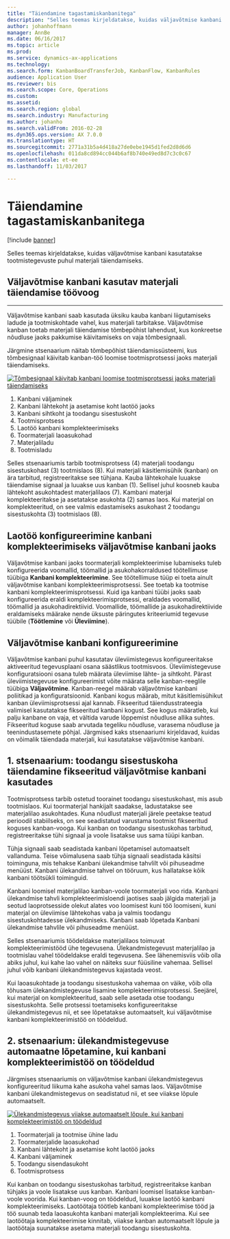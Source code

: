 ```yaml
---
title: "Täiendamine tagastamiskanbanitega"
description: "Selles teemas kirjeldatakse, kuidas väljavõtmise kanbani kasutatakse tootmistegevuste puhul materjali täiendamiseks."
author: johanhoffmann
manager: AnnBe
ms.date: 06/16/2017
ms.topic: article
ms.prod: 
ms.service: dynamics-ax-applications
ms.technology: 
ms.search.form: KanbanBoardTransferJob, KanbanFlow, KanbanRules
audience: Application User
ms.reviewer: bis
ms.search.scope: Core, Operations
ms.custom: 
ms.assetid: 
ms.search.region: global
ms.search.industry: Manufacturing
ms.author: johanho
ms.search.validFrom: 2016-02-28
ms.dyn365.ops.version: AX 7.0.0
ms.translationtype: HT
ms.sourcegitcommit: 2771a31b5a4d418a27de0ebe1945d1fed2d8d6d6
ms.openlocfilehash: 011da8cd894cc044b6af8b740e49ed8d7c3c0c67
ms.contentlocale: et-ee
ms.lasthandoff: 11/03/2017

---
```


# <a name="replenishment-with-withdrawal-kanbans"></a>Täiendamine tagastamiskanbanitega

[!include [banner](../includes/banner.md)]

Selles teemas kirjeldatakse, kuidas väljavõtmise kanbani kasutatakse tootmistegevuste puhul materjali täiendamiseks.

## <a name="workflow-for-material-replenishment-that-uses-the-withdrawal-kanban"></a>Väljavõtmise kanbani kasutav materjali täiendamise töövoog
-------------------------------------------------------------------

Väljavõtmise kanbani saab kasutada üksiku kauba kanbani liigutamiseks ladude ja tootmiskohtade vahel, kus materjali tarbitakse. Väljavõtmise kanban toetab materjali täiendamise tõmbepõhist lahendust, kus konkreetse nõudluse jaoks pakkumise käivitamiseks on vaja tõmbesignaali. 

Järgmine stsenaarium näitab tõmbepõhist täiendamissüsteemi, kus tõmbesignaal käivitab kanban-töö loomise tootmisprotsessi jaoks materjali täiendamiseks. 

[![Tõmbesignaal käivitab kanbani loomise tootmisprotsessi jaoks materjali täiendamiseks](./media/material-replenishment-with-withdrawal-kanban.png)](./media/material-replenishment-with-withdrawal-kanban.png)

1.  Kanbani väljaminek
2.  Kanbani lähtekoht ja asetamise koht laotöö jaoks
3.  Kanbani sihtkoht ja toodangu sisestuskoht
4.  Tootmisprotsess
5.  Laotöö kanbani komplekteerimiseks
6.  Toormaterjali laoasukohad
7.  Materjaliladu
8.  Tootmisladu

Selles stsenaariumis tarbib tootmisprotsess (4) materjali toodangu sisestuskohast (3) tootmislaos (8). Kui materjali käsitlemisühik (kanban) on ära tarbitud, registreeritakse see tühjana. Kauba lähtekohale luuakse täiendamise signaal ja luuakse uus kanban (1). Sellisel juhul koosneb kauba lähtekoht asukohtadest materjalilaos (7). Kambani materjal komplekteeritakse ja asetatakse asukohta (2) samas laos. Kui materjal on komplekteeritud, on see valmis edastamiseks asukohast 2 toodangu sisestuskohta (3) tootmislaos (8).

## <a name="configure-warehouse-work-for-kanban-picking-for-the-withdrawal-kanban"></a>Laotöö konfigureerimine kanbani komplekteerimiseks väljavõtmise kanbani jaoks

Väljavõtmise kanbani jaoks toormaterjali komplekteerimise lubamiseks tuleb konfigureerida voomallid, töömallid ja asukohakorraldused töötellimuse tüübiga **Kanbani komplekteerimine**. See töötellimuse tüüp ei toeta ainult väljavõtmise kanbani komplekteerimisprotsessi. See toetab ka tootmise kanbani komplekteerimisprotsessi. Kuid iga kanbani tüübi jaoks saab konfigureerida eraldi komplekteerimisprotsessi, eraldades voomallid, töömallid ja asukohadirektiivid. Voomallide, töömallide ja asukohadirektiivide eraldamiseks määrake nende üksuste päringutes kriteeriumid tegevuse tüübile (**Töötlemine** või **Üleviimine**).

## <a name="configure-the-withdrawal-kanban"></a>Väljavõtmise kanbani konfigureerimine

Väljavõtmise kanbani puhul kasutatav üleviimistegevus konfigureeritakse aktiveeritud tegevusplaani osana säästlikus tootmisvoos. Üleviimistegevuse konfiguratsiooni osana tuleb määrata üleviimise lähte- ja sihtkoht. Pärast üleviimistegevuse konfigureerimist võite määrata selle kanban-reeglile tüübiga **Väljavõtmine**. Kanban-reegel määrab väljavõtmise kanbani poliitikad ja konfiguratsioonid. Kanbani kogus määrab, mitut käsitlemisühikut kanban üleviimisprotsessi ajal kannab. Fikseeritud täiendusstrateegia valimisel kasutatakse fikseeritud kanbani kogust. See kogus määratleb, kui palju kanbane on vaja, et vältida varude lõppemist nõudluse allika suhtes. Fikseeritud koguse saab arvutada tegeliku nõudluse, varasema nõudluse ja teenindustasemete põhjal. Järgmised kaks stsenaariumi kirjeldavad, kuidas on võimalik täiendada materjali, kui kasutatakse väljavõtmise kanbani.

## <a name="scenario-1-replenish-a-production-input-location-by-using-a-fixed-withdrawal-kanban"></a>1. stsenaarium: toodangu sisestuskoha täiendamine fikseeritud väljavõtmise kanbani kasutades

Tootmisprotsess tarbib ostetud toorainet toodangu sisestuskohast, mis asub tootmislaos. Kui toormaterjal hankijalt saadakse, ladustatakse see materjalilao asukohtades. Kuna nõudlust materjali järele peetakse teatud perioodil stabiilseks, on see seadistatud varustama tootmist fikseeritud koguses kanban-vooga. Kui kanban on toodangu sisestuskohas tarbitud, registreeritakse tühi signaal ja voole lisatakse uus sama tüüpi kanban. 

Tühja signaali saab seadistada kanbani lõpetamisel automaatselt vallanduma. Teise võimalusena saab tühja signaali seadistada käsitsi toiminguna, mis tehakse Kanbani ülekandmise tahvlilt või pihuseadme menüüst. Kanbani ülekandmise tahvel on tööruum, kus hallatakse kõik kanbani töötsükli toiminguid. 

Kanbani loomisel materjalilao kanban-voole toormaterjali voo rida. Kanbani ülekandmise tahvli komplekteerimisloendi jaotises saab jälgida materjali ja seotud laoprotsesside olekut alates voo loomisest kuni töö loomiseni, kuni materjal on üleviimise lähtekohas vaba ja valmis toodangu sisestuskohtadesse ülekandmiseks. Kanbani saab lõpetada Kanbani ülekandmise tahvlile või pihuseadme menüüst. 

Selles stsenaariumis töödeldakse materjalilaos toimuvat komplekteerimistööd ühe tegevusena. Ülekandmistegevust materjalilao ja tootmislau vahel töödeldakse eraldi tegevusena. See lähenemisviis võib olla abiks juhul, kui kahe lao vahel on näiteks suur füüsiline vahemaa. Sellisel juhul võib kanbani ülekandmistegevus kajastada veost. 

Kui laoasukohtade ja toodangu sisestuskoha vahemaa on väike, võib olla tõhusam ülekandmistegevuse lisamine komplekteerimisprotsessi. Seejärel, kui materjal on komplekteeritud, saab selle asetada otse toodangu sisestuskohta. Selle protsessi toetamiseks konfigureeritakse ülekandmistegevus nii, et see lõpetatakse automaatselt, kui väljavõtmise kanbani komplekteerimistöö on töödeldud.

## <a name="scenario-2-automatically-complete-the-transfer-activity-when-kanban-picking-work-is-processed"></a>2. stsenaarium: ülekandmistegevuse automaatne lõpetamine, kui kanbani komplekteerimistöö on töödeldud

Järgmises stsenaariumis on väljavõtmise kanbani ülekandmistegevus konfigureeritud liikuma kahe asukoha vahel samas laos. Väljavõtmise kanbani ülekandmistegevus on seadistatud nii, et see viiakse lõpule automaatselt. 

[![Ülekandmistegevus viiakse automaatselt lõpule, kui kanbani komplekteerimistöö on töödeldud](./media/transfer-activities-when-processing-kanban-picking.png)](./media/transfer-activities-when-processing-kanban-picking.png)

1.  Toormaterjali ja tootmise ühine ladu
2.  Toormaterjalide laoasukohad
3.  Kanbani lähtekoht ja asetamise koht laotöö jaoks
4.  Kanbani väljaminek
5.  Toodangu sisendasukoht
6.  Tootmisprotsess

Kui kanban on toodangu sisestuskohas tarbitud, registreeritakse kanban tühjaks ja voole lisatakse uus kanban. Kanbani loomisel lisatakse kanban-voole voorida. Kui kanban-voog on töödeldud, luuakse laotöö kanbani komplekteerimiseks. Laotöötaja töötleb kanbani komplekteerimise tööd ja töö suunab teda laoasukohta kanbani materjali komplekteerima. Kui see laotöötaja komplekteerimise kinnitab, viiakse kanban automaatselt lõpule ja laotöötaja suunatakse asetama materjali toodangu sisestuskohta.


